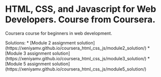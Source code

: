 # HTML, CSS, and Javascript for Web Developers. Course from Coursera.
<p>
Coursera course for beginners in web development.
</p>
<p>
Solutions:
 * [Module 2 assignment solution](https://xeniyamv.github.io/coursera_html_css_js/module2_solution/) 
 * [Module 3 assignment solution] (https://xeniyamv.github.io/coursera_html_css_js/module3_solution/)
 * [Module 5 assignment solution] (https://xeniyamv.github.io/coursera_html_css_js/module5_solution/)
</p>
